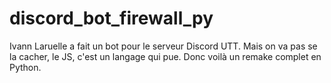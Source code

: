 # discord_bot_firewall_py

Ivann Laruelle a fait un bot pour le serveur Discord UTT. Mais on va pas se la cacher, le JS, c'est un langage qui pue.
Donc voilà un remake complet en Python.
